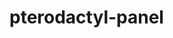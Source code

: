 <!-- generated by markdown-notes-tree -->

# pterodactyl-panel

<!-- optional markdown-notes-tree directory description starts here -->

<!-- optional markdown-notes-tree directory description ends here -->

